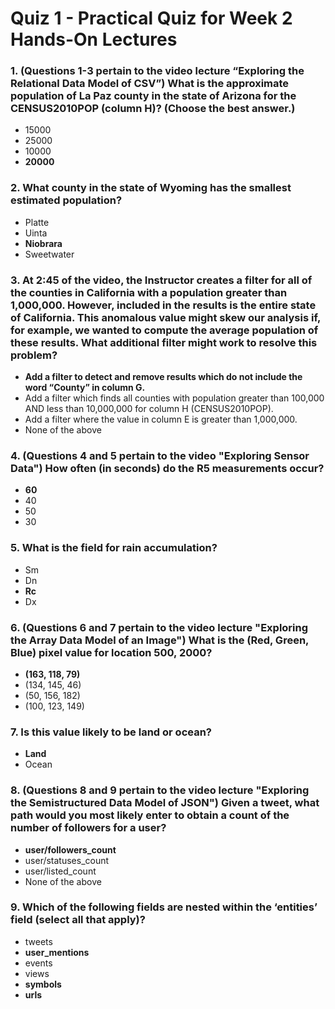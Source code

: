 # Quiz 1 - Practical Quiz for Week 2 Hands-On Lectures

### 1. (Questions 1-3 pertain to the video lecture “Exploring the Relational Data Model of CSV”) What is the approximate population of La Paz county in the state of Arizona for the CENSUS2010POP (column H)? (Choose the best answer.)

- 15000
- 25000
- 10000
- **20000**

### 2. What county in the state of Wyoming has the smallest estimated population?

- Platte
- Uinta
- **Niobrara**
- Sweetwater

### 3. At 2:45 of the video, the Instructor creates a filter for all of the counties in California with a population greater than 1,000,000. However, included in the results is the entire state of California. This anomalous value might skew our analysis if, for example, we wanted to compute the average population of these results. What additional filter might work to resolve this problem?

- **Add a filter to detect and remove results which do not include the word “County” in column G.**
- Add a filter which finds all counties with population greater than 100,000 AND less than 10,000,000 for column H (CENSUS2010POP).
- Add a filter where the value in column E is greater than 1,000,000.
- None of the above

### 4. (Questions 4 and 5 pertain to the video "Exploring Sensor Data") How often (in seconds) do the R5 measurements occur?

- **60**
- 40
- 50
- 30

### 5. What is the field for rain accumulation?

- Sm
- Dn
- **Rc**
- Dx

### 6. (Questions 6 and 7 pertain to the video lecture "Exploring the Array Data Model of an Image") What is the (Red, Green, Blue) pixel value for location 500, 2000?

- **(163, 118, 79)**
- (134, 145, 46)
- (50, 156, 182)
- (100, 123, 149)

### 7. Is this value likely to be land or ocean?

- **Land**
- Ocean

### 8. (Questions 8 and 9 pertain to the video lecture "Exploring the Semistructured Data Model of JSON") Given a tweet, what path would you most likely enter to obtain a count of the number of followers for a user?

- **user/followers_count**
- user/statuses_count
- user/listed_count
- None of the above

### 9. Which of the following fields are nested within the ‘entities’ field (select all that apply)?

- tweets
- **user_mentions**
- events
- views
- **symbols**
- **urls**